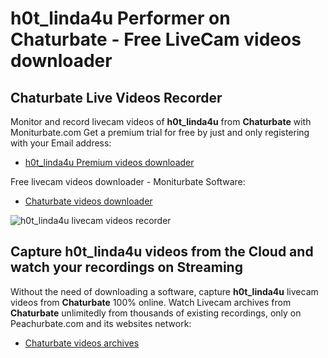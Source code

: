 # h0t_linda4u Performer on Chaturbate - Free LiveCam videos downloader

## Chaturbate Live Videos Recorder

Monitor and record livecam videos of **h0t_linda4u** from **Chaturbate** with Moniturbate.com
Get a premium trial for free by just and only registering with your Email address:
* [h0t_linda4u Premium videos downloader](https://moniturbate.com/request-demo-licence-key.html)

Free livecam videos downloader - Moniturbate Software:
* [Chaturbate videos downloader](https://moniturbate.com/moniturbate-download-software.html)

![h0t_linda4u livecam videos recorder](https://peachurnet.com/templates/moniturbate-software.png)


## Capture h0t_linda4u videos from the Cloud and watch your recordings on Streaming

Without the need of downloading a software, capture **h0t_linda4u** livecam videos from **Chaturbate** 100% online.
Watch Livecam archives from **Chaturbate** unlimitedly from thousands of existing recordings, only on Peachurbate.com and its websites network:
* [Chaturbate videos archives](https://peachurnet.com/)